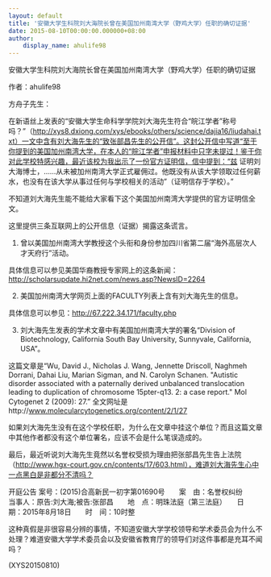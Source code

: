 ```yaml
---
layout: default
title: '安徽大学生科院刘大海院长曾在美国加州南湾大学（野鸡大学）任职的确切证据'
date: 2015-08-10T00:00:00.000000+08:00
author:
    display_name: ahulife98
---
```


安徽大学生科院刘大海院长曾在美国加州南湾大学（野鸡大学）任职的确切证据

作者：ahulife98

方舟子先生：

在新语丝上发表的“安徽大学生命科学学院刘大海先生符合“皖江学者”称号吗？”（http://xys8.dxiong.com/xys/ebooks/others/science/dajia16/liudahai.txt）一文中含有刘大海先生的“致张部昌先生的公开信”。这封公开信中写道“至于你提到的美国加州南湾大学，在本人的“皖江学者”申报材料中只字未提过！鉴于你对此学校特感兴趣，最近该校为我出示了一份官方证明信，信中提到：“兹 证明刘大海博士，……从未被加州南湾大学正式雇佣过。他既没有从该大学领取过任何薪水，也没有在该大学从事过任何与学校相关的活动”（证明信存于学校）。”

不知道刘大海先生能不能给大家看下这个美国加州南湾大学提供的官方证明信全文。

这里提供三条互联网上的公开信息（证据）揭露这条谎言。

1.  曾以美国加州南湾大学教授这个头衔和身份参加四川省第二届“海外高层次人才天府行”活动。

具体信息可以参见美国华裔教授专家网上的这条新闻： http://scholarsupdate.hi2net.com/news.asp?NewsID=2264

2.  美国加州南湾大学网页上面的FACULTY列表上含有刘大海先生的信息。

具体信息可以参见：http://67.222.34.171/faculty.php

3.  刘大海先生发表的学术文章中有美国加州南湾大学的署名“Division of Biotechnology, California South Bay University, Sunnyvale, California, USA”。

这篇文章是“Wu, David J., Nicholas J. Wang, Jennette Driscoll, Naghmeh Dorrani, Dahai Liu, Marian Sigman, and N. Carolyn Schanen. "Autistic disorder associated with a paternally derived unbalanced translocation leading to duplication of chromosome 15pter-q13. 2: a case report." Mol Cytogenet 2 (2009): 27.” 全文网址是http://www.molecularcytogenetics.org/content/2/1/27

如果刘大海先生没有在这个学校任职，为什么在文章中挂这个单位？而且这篇文章中其他作者都没有这个单位署名，应该不会是什么笔误造成的。

最后，最近听说刘大海先生竟然以名誉权受损为理由把张部昌先生告上法院（http://www.hgx-court.gov.cn/contents/17/603.html），难道刘大海先生心中一点黑白是非都分不清吗？

开庭公告  案号：(2015)合高新民一初字第01690号　　案　由：名誉权纠纷　　当事人：原告:刘大海;被告:张部昌　　地　点：明珠法庭（第三法庭）　　日　期：2015年8月18日　　时　间：10时整

这种真假是非很容易分辨的事情，不知道安徽大学学校领导和学术委员会为什么不处理？难道安徽大学学术委员会以及安徽省教育厅的领导们对这件事都是充耳不闻吗？

(XYS20150810)


